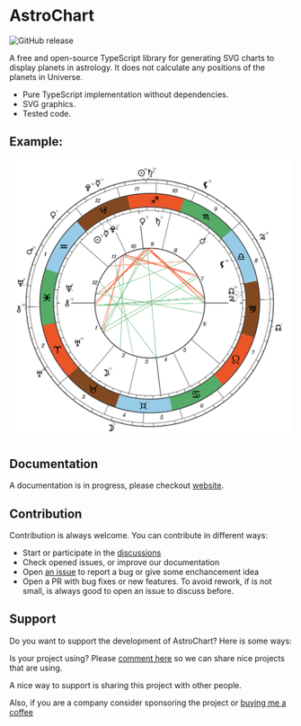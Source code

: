 # AstroChart

![GitHub release](https://img.shields.io/github/v/release/AstroDraw/AstroChart?style=flat-square)

A free and open-source TypeScript library for generating SVG charts to display planets in astrology. It does not calculate any positions of the planets in Universe.

- Pure TypeScript implementation without dependencies.
- SVG graphics.
- Tested code.

## Example:

<img width="764" alt="Chart wheel with transits" src="https://github.com/AstroDraw/AstroChart/blob/main/doc/images/transits.png?raw=true">

## Documentation
A documentation is in progress, please checkout [website](https://astrodraw.github.io/).

## Contribution
Contribution is always welcome. You can contribute in different ways:
 - Start or participate in the [discussions](https://github.com/AstroDraw/AstroChart/discussions)
 - Check opened issues, or improve our documentation
 - Open [an issue](https://github.com/AstroDraw/AstroChart/issues) to report a bug or give some enchancement idea
 - Open a PR with bug fixes or new features. To avoid rework, if is not small, is always good to open an issue to discuss before.

## Support
Do you want to support the development of AstroChart? Here is some ways:

Is your project using? Please [comment here](https://github.com/AstroDraw/AstroChart/discussions/48) so we can share nice projects that are using.

A nice way to support is sharing this project with other people.

Also, if you are a company consider sponsoring the project or [buying me a coffee](https://ko-fi.com/afucher)
